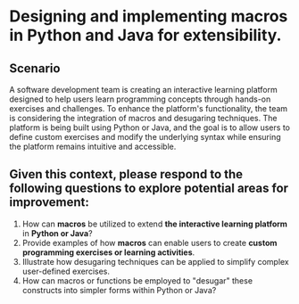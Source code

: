 # Designing and implementing macros in Python and Java for extensibility. 

## Scenario
A software development team is creating an interactive learning platform designed to help users learn programming concepts through hands-on exercises and challenges. To enhance the platform's functionality, the team is considering the integration of macros and desugaring techniques. The platform is being built using Python or Java, and the goal is to allow users to define custom exercises and modify the underlying syntax while ensuring the platform remains intuitive and accessible. 

## Given this context, please respond to the following questions to explore potential areas for improvement: 
1. How can **macros** be utilized to extend **the interactive learning platform** in **Python or Java**?  
2. Provide examples of how **macros** can enable users to create **custom programming exercises or learning activities**.
3. Illustrate how desugaring techniques can be applied to simplify complex user-defined exercises.
4. How can macros or functions be employed to "desugar" these constructs into simpler forms within Python or Java? 

